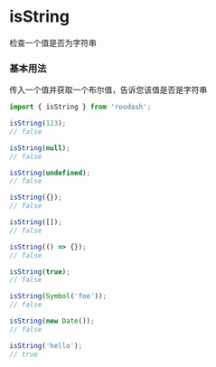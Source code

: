 # isString

检查一个值是否为字符串

### 基本用法
传入一个值并获取一个布尔值，告诉您该值是否是字符串

```typescript
import { isString } from 'roodash';

isString(123);
// false

isString(null);
// false

isString(undefined);
// false

isString({});
// false

isString([]);
// false

isString(() => {});
// false

isString(true);
// false

isString(Symbol('foo'));
// false

isString(new Date());
// false

isString('hello');
// true
```